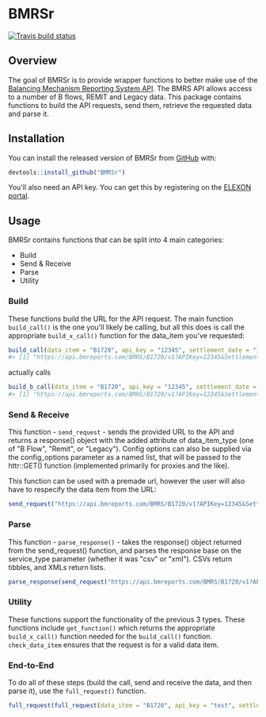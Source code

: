 
<!-- README.md is generated from README.Rmd. Please edit that file -->
BMRSr
=====

[![Travis build status](https://travis-ci.org/ARawles/BMRSr.svg?branch=master)](https://travis-ci.org/ARawles/BMRSr)

Overview
--------

The goal of BMRSr is to provide wrapper functions to better make use of the [Balancing Mechanism Reporting System API](https://www.elexon.co.uk/wp-content/uploads/2017/06/bmrs_api_data_push_user_guide_v1.1.pdf). The BMRS API allows access to a number of B flows, REMIT and Legacy data. This package contains functions to build the API requests, send them, retrieve the requested data and parse it.

Installation
------------

You can install the released version of BMRSr from [GitHub](https://github.com/ARawles/BMRSr) with:

``` r
devtools::install_github("BMRSr")
```

You'll also need an API key. You can get this by registering on the [ELEXON portal](https://www.elexonportal.co.uk).

Usage
-----

BMRSr contains functions that can be split into 4 main categories:

-   Build
-   Send & Receive
-   Parse
-   Utility

### Build

These functions build the URL for the API request. The main function `build_call()` is the one you'll likely be calling, but all this does is call the appropriate `build_x_call()` function for the data\_item you've requested:

``` r
build_call(data_item = "B1720", api_key = "12345", settlement_date = "1 Jan 2018", period = "1", service_type = "csv")
#> [1] "https://api.bmreports.com/BMRS/B1720/v1?APIKey=12345&SettlementDate=2018-01-01&Period=1&ServiceType=csv"
```

actually calls

``` r
build_b_call(data_item = "B1720", api_key = "12345", settlement_date = "1 Jan 2018", period = "1", service_type = "csv")
#> [1] "https://api.bmreports.com/BMRS/B1720/v1?APIKey=12345&SettlementDate=2018-01-01&Period=1&ServiceType=csv"
```

### Send & Receive

This function - `send_request` - sends the provided URL to the API and returns a response() object with the added attribute of data\_item\_type (one of "B Flow", "Remit", or "Legacy"). Config options can also be supplied via the config\_options parameter as a named list, that will be passed to the httr::GET() function (implemented primarily for proxies and the like).

This function can be used with a premade url, however the user will also have to respecify the data item from the URL:

``` r
send_request("https://api.bmreports.com/BMRS/B1720/v1?APIKey=12345&SettlementDate=2018-01-01&Period=1&ServiceType=csv", data_item = "B1720")
```

### Parse

This function - `parse_response()` - takes the response() object returned from the send\_request() function, and parses the response base on the service\_type parameter (whether it was "csv" or "xml"). CSVs return tibbles, and XMLs return lists.

``` r
parse_response(send_request("https://api.bmreports.com/BMRS/B1720/v1?APIKey=12345&SettlementDate=2018-01-01&Period=1&ServiceType=csv", data_item = "B1720"), format  = "csv")
```

### Utility

These functions support the functionality of the previous 3 types. These functions include `get_function()` which returns the appropriate `build_x_call()` function needed for the `build_call()` function. `check_data_item` ensures that the request is for a valid data item.

### End-to-End

To do all of these steps (build the call, send and receive the data, and then parse it), use the `full_request()` function.

``` r
full_request(full_request(data_item = "B1720", api_key = "test", settlement_date = "12 Jun 2018", period = "1", service_type = "test"))
```
